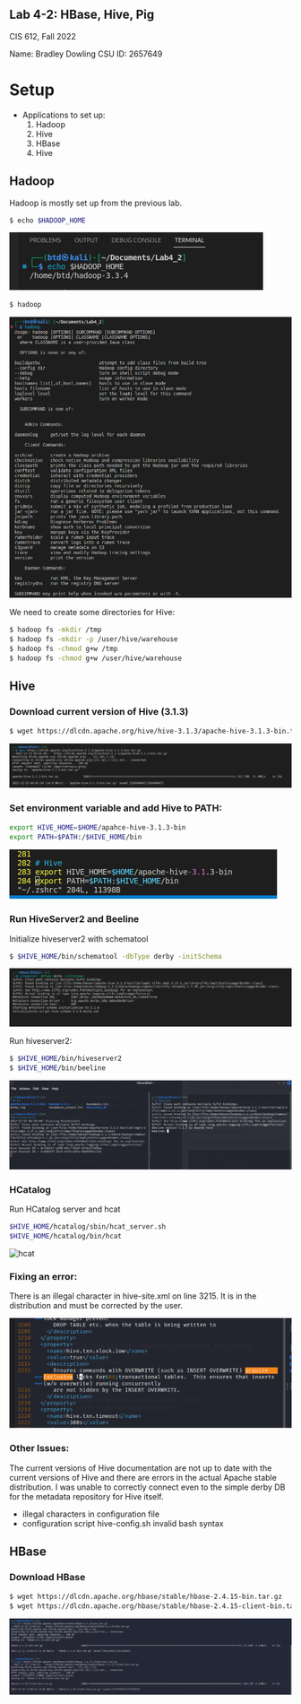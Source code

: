 Lab 4-2: HBase, Hive, Pig
---

CIS 612, Fall 2022

Name: Bradley Dowling
CSU ID: 2657649

# Setup

- Applications to set up:
    1. Hadoop
    2. Hive
    3. HBase
    4. Hive

## Hadoop

Hadoop is mostly set up from the previous lab.

```bash
$ echo $HADOOP_HOME
``` 

![Hadoop Home](images/hadoop_home.png)


```bash
$ hadoop
```

![Hadoop Output](images/hadoop_command.png)

We need to create some directories for Hive:

```bash
$ hadoop fs -mkdir /tmp
$ hadoop fs -mkdir -p /user/hive/warehouse
$ hadoop fs -chmod g+w /tmp
$ hadoop fs -chmod g+w /user/hive/warehouse
```

## Hive

### Download current version of Hive (3.1.3)

```bash
$ wget https://dlcdn.apache.org/hive/hive-3.1.3/apache-hive-3.1.3-bin.tar.gz
```

![download hive](images/download_hive.png)

### Set environment variable and add Hive to PATH:

```bash
export HIVE_HOME=$HOME/apahce-hive-3.1.3-bin
export PATH=$PATH:/$HIVE_HOME/bin
```

![hive_env](images/hive_env.png)

### Run HiveServer2 and Beeline

Initialize hiveserver2 with schematool

```bash
$ $HIVE_HOME/bin/schematool -dbType derby -initSchema
```

![initschema](images/initschema.png)

Run hiveserver2:

```bash
$ $HIVE_HOME/bin/hiveserver2
$ $HIVE_HOME/bin/beeline
```

![hiveserver_beeline](images/hiveserver_beeline.png)

### HCatalog

Run HCatalog server and hcat

```bash
$HIVE_HOME/hcatalog/sbin/hcat_server.sh
$HIVE_HOME/hcatalog/bin/hcat
```

![hcat](images/hcat.png)


### Fixing an error:

There is an illegal character in hive-site.xml on line 3215. It is in the distribution and must be corrected by the user. 

![illegal char](images/illegal_char.png)

### Other Issues:

The current versions of Hive documentation are not up to date with the current versions of Hive and there are errors in the actual Apache stable distribution. I was unable to correctly connect even to the simple derby DB for the metadata repository for Hive itself. 

- illegal characters in configuration file
- configuration script hive-config.sh invalid bash syntax



## HBase

### Download HBase

```bash
$ wget https://dlcdn.apache.org/hbase/stable/hbase-2.4.15-bin.tar.gz
$ wget https://dlcdn.apache.org/hbase/stable/hbase-2.4.15-client-bin.tar.gz
```

![download hbase](images/download_hbase.png)


